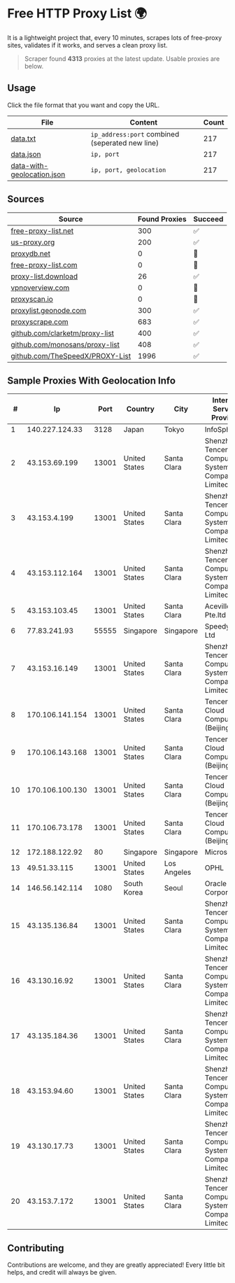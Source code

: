 
# Free HTTP Proxy List 🌍

It is a lightweight project that, every 10 minutes, scrapes lots of free-proxy sites, validates if it works, and serves a clean proxy list.


> Scraper found **4313** proxies at the latest update. Usable proxies are below.

## Usage

Click the file format that you want and copy the URL.


|File|Content|Count|
|----|-------|-----|
|[data.txt](https://raw.githubusercontent.com/themiralay/Proxy-List-World/master/data.txt)|`ip_address:port` combined (seperated new line)|217|
|[data.json](https://raw.githubusercontent.com/themiralay/Proxy-List-World/master/data.json)|`ip, port`|217|
|[data-with-geolocation.json](https://raw.githubusercontent.com/themiralay/Proxy-List-World/master/data-with-geolocation.json)|`ip, port, geolocation`|217|

## Sources

|Source|Found Proxies|Succeed|
|------|-------------|-------|
|[free-proxy-list.net](https://free-proxy-list.net)|300|✅|
|[us-proxy.org](https://www.us-proxy.org)|200|✅|
|[proxydb.net](http://proxydb.net)|0|🚫|
|[free-proxy-list.com](https://free-proxy-list.com/?page=&port=&type%5B%5D=http&type%5B%5D=https&up_time=0&search=Search)|0|🚫|
|[proxy-list.download](https://www.proxy-list.download/HTTP)|26|✅|
|[vpnoverview.com](https://vpnoverview.com/privacy/anonymous-browsing/free-proxy-servers)|0|🚫|
|[proxyscan.io](https://www.proxyscan.io)|0|🚫|
|[proxylist.geonode.com](https://proxylist.geonode.com/api/proxy-list?limit=300&page=1&sort_by=lastChecked&sort_type=desc&protocols=http,https)|300|✅|
|[proxyscrape.com](https://api.proxyscrape.com/v2/?request=displayproxies&protocol=http&timeout=10000&country=all&ssl=all&anonymity=all)|683|✅|
|[github.com/clarketm/proxy-list](https://raw.githubusercontent.com/clarketm/proxy-list/master/proxy-list-raw.txt)|400|✅|
|[github.com/monosans/proxy-list](https://raw.githubusercontent.com/monosans/proxy-list/main/proxies/http.txt)|408|✅|
|[github.com/TheSpeedX/PROXY-List](https://raw.githubusercontent.com/TheSpeedX/PROXY-List/master/http.txt)|1996|✅|


## Sample Proxies With Geolocation Info

|#|Ip|Port|Country|City|Internet Service Provider|
|-|--|----|-------|----|-------------------------|
|1|140.227.124.33|3128|Japan|Tokyo|InfoSphere|
|2|43.153.69.199|13001|United States|Santa Clara|Shenzhen Tencent Computer Systems Company Limited|
|3|43.153.4.199|13001|United States|Santa Clara|Shenzhen Tencent Computer Systems Company Limited|
|4|43.153.112.164|13001|United States|Santa Clara|Shenzhen Tencent Computer Systems Company Limited|
|5|43.153.103.45|13001|United States|Santa Clara|Aceville Pte.ltd|
|6|77.83.241.93|55555|Singapore|Singapore|SpeedyPage Ltd|
|7|43.153.16.149|13001|United States|Santa Clara|Shenzhen Tencent Computer Systems Company Limited|
|8|170.106.141.154|13001|United States|Santa Clara|Tencent Cloud Computing (Beijing) Co|
|9|170.106.143.168|13001|United States|Santa Clara|Tencent Cloud Computing (Beijing) Co|
|10|170.106.100.130|13001|United States|Santa Clara|Tencent Cloud Computing (Beijing) Co|
|11|170.106.73.178|13001|United States|Santa Clara|Tencent Cloud Computing (Beijing) Co|
|12|172.188.122.92|80|Singapore|Singapore|Microsoft|
|13|49.51.33.115|13001|United States|Los Angeles|OPHL|
|14|146.56.142.114|1080|South Korea|Seoul|Oracle Corporation|
|15|43.135.136.84|13001|United States|Santa Clara|Shenzhen Tencent Computer Systems Company Limited|
|16|43.130.16.92|13001|United States|Santa Clara|Shenzhen Tencent Computer Systems Company Limited|
|17|43.135.184.36|13001|United States|Santa Clara|Shenzhen Tencent Computer Systems Company Limited|
|18|43.153.94.60|13001|United States|Santa Clara|Shenzhen Tencent Computer Systems Company Limited|
|19|43.130.17.73|13001|United States|Santa Clara|Shenzhen Tencent Computer Systems Company Limited|
|20|43.153.7.172|13001|United States|Santa Clara|Shenzhen Tencent Computer Systems Company Limited|



## Contributing

Contributions are welcome, and they are greatly appreciated! Every
little bit helps, and credit will always be given.


